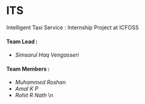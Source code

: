 # ITS
Intelligent Taxi Service : Internship Project at ICFOSS 

#### Team Lead :
   - *Simsarul Haq Vengasseri*

#### Team Members :
   - *Muhammed Roshan*
   - *Amal K P* 
   - *Rohit R Nath* \n
